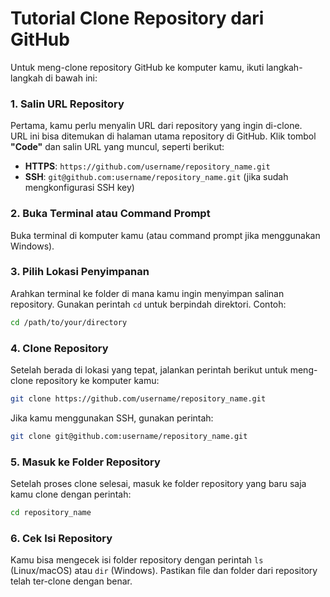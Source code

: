 
# Tutorial Clone Repository dari GitHub

Untuk meng-clone repository GitHub ke komputer kamu, ikuti langkah-langkah di bawah ini:

### 1. **Salin URL Repository**
Pertama, kamu perlu menyalin URL dari repository yang ingin di-clone.  
URL ini bisa ditemukan di halaman utama repository di GitHub. Klik tombol **"Code"** dan salin URL yang muncul, seperti berikut:
- **HTTPS**: `https://github.com/username/repository_name.git`
- **SSH**: `git@github.com:username/repository_name.git` (jika sudah mengkonfigurasi SSH key)

### 2. **Buka Terminal atau Command Prompt**
Buka terminal di komputer kamu (atau command prompt jika menggunakan Windows).

### 3. **Pilih Lokasi Penyimpanan**
Arahkan terminal ke folder di mana kamu ingin menyimpan salinan repository. Gunakan perintah `cd` untuk berpindah direktori. Contoh:
```bash
cd /path/to/your/directory
```

### 4. **Clone Repository**
Setelah berada di lokasi yang tepat, jalankan perintah berikut untuk meng-clone repository ke komputer kamu:
```bash
git clone https://github.com/username/repository_name.git
```
Jika kamu menggunakan SSH, gunakan perintah:
```bash
git clone git@github.com:username/repository_name.git
```

### 5. **Masuk ke Folder Repository**
Setelah proses clone selesai, masuk ke folder repository yang baru saja kamu clone dengan perintah:
```bash
cd repository_name
```

### 6. **Cek Isi Repository**
Kamu bisa mengecek isi folder repository dengan perintah `ls` (Linux/macOS) atau `dir` (Windows). Pastikan file dan folder dari repository telah ter-clone dengan benar.
